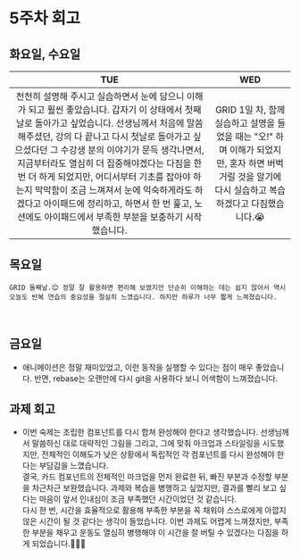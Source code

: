 # 5주차 회고

## **화요일, 수요일**

|                                                                                                                                                                                                                                                   **TUE**                                                                                                                                                                                                                                                    |                                                                       **WED**                                                                       |
| :----------------------------------------------------------------------------------------------------------------------------------------------------------------------------------------------------------------------------------------------------------------------------------------------------------------------------------------------------------------------------------------------------------------------------------------------------------------------------------------------------------: | :-------------------------------------------------------------------------------------------------------------------------------------------------: |
| 천천히 설명해 주시고 실습하면서 눈에 담으니 이해가 되고 훨씬 좋았습니다. 갑자기 이 상태에서 첫째 날로 돌아가고 싶었습니다. 선생님께서 처음에 말씀해주셨던, 강의 다 끝나고 다시 첫날로 돌아가고 싶으셨다던 그 수강생 분의 이야기가 문득 생각나면서, 지금부터라도 열심히 더 집중해야겠다는 다짐을 한 번 더 하게 되었지만, 어디서부터 기초를 잡아야 하는지 막막함이 조금 느껴져서 눈에 익숙하게라도 하겠다고 아이패드에 정리하고, 하면서 한 번 훑고, 노션에도 아이패드에서 부족한 부분을 보충하기 시작했습니다. | GRID 1일 차, 함께 실습하고 설명을 들었을 때는 "오!" 하며 이해가 되었지만, 혼자 하면 버벅거릴 것을 알기에 다시 실습하고 복습하겠다고 다짐했습니다.😭 |

## 목요일

```
GRID 둘째날.😊 정말 잘 활용하면 편리해 보였지만 단순히 이해하는 데는 쉽지 않아서 역시 오늘도 반복 연습의 중요성을 절실히 느꼈습니다. 하지만 하루가 너무 짧게 느껴졌습니다.
```

<br/>

## 금요일

- 애니메이션은 정말 재미있었고, 이런 동작을 실행할 수 있다는 점이 매우 좋았습니다. 반면, rebase는 오랜만에 다시 git을 사용하다 보니 어색함이 느껴졌습니다. <br/>

## 과제 회고

- 이번 숙제는 조립한 컴포넌트를 다시 합쳐 완성해야 한다고 생각했습니다. 선생님께서 말씀하신 대로 대략적인 그림을 그리고, 그에 맞춰 마크업과 스타일링을 시도했지만, 전체적인 이해도가 낮은 상황에서 독립적인 각 컴포넌트를 다시 완성해야 한다는 부담감을 느꼈습니다.
  <br/>
  결국, 카드 컴포넌트의 전체적인 마크업을 먼저 완료한 뒤, 빠진 부분과 수정할 부분을 차근차근 보완했습니다. 과제와 복습을 병행하고 싶었지만, 결과를 빨리 보고 싶다는 마음이 앞서 인내심이 조금 부족했던 시간이었던 것 같습니다.
  <br/>
  다시 한 번, 시간을 효율적으로 활용해 부족한 부분을 꼭 채워야 스스로에게 아깝지 않은 시간이 될 것 같다는 생각이 들었습니다. 이번 과제도 어렵게 느껴졌지만, 부족한 부분을 채우고 운동도 열심히 병행해야 이 시간을 잘 버틸 수 있겠다는 다짐을 하게 되었습니다.👩🏻‍💻
